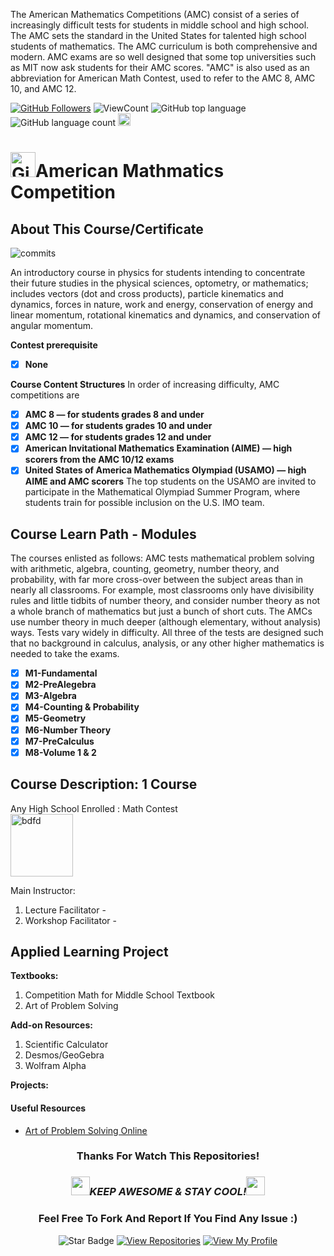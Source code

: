 <!--
 * @Author: BDFD
 * @Date: 2022-01-12 22:38:38
 * @LastEditTime: 2022-02-23 12:24:43
 * @LastEditors: BDFD
 * @Description:
 * @FilePath: \3.0-Course-Name_Coursera_Template\README.md
-->

The American Mathematics Competitions (AMC) consist of a series of increasingly difficult tests for students in middle school and high school. The AMC sets the standard in the United States for talented high school students of mathematics. The AMC curriculum is both comprehensive and modern. AMC exams are so well designed that some top universities such as MIT now ask students for their AMC scores. "AMC" is also used as an abbreviation for American Math Contest, used to refer to the AMC 8, AMC 10, and AMC 12.

<a href="https://github.com/bdfd"><img src="https://img.shields.io/github/followers/bdfd?label=Follow%20Me&logo=github" alt="GitHub Followers" /></a>
![ViewCount](https://views.whatilearened.today/views/github/BDFD-Tutorial-Ground/CEMC-AMC_Gr8-12.svg?cache=remove)
![GitHub top language](https://img.shields.io/github/languages/top/BDFD-Tutorial-Ground/CEMC-AMC_Gr8-12.svg?style=flat)
![GitHub language count](https://img.shields.io/github/languages/count/BDFD-Tutorial-Ground/CEMC-AMC_Gr8-12.svg?style=flat)
<img height=20 src="https://cdn.jsdelivr.net/gh/bdfd/Personal_Image_Repo/7.Color-Icon/Status/Finish.svg" alt="bdfd" />

# <a href="https://github.com/bdfd"><img height=40 src="https://cdn.jsdelivr.net/gh/bdfd/Personal_Image_Repo/4.Stamp/BDFD_Stamp.png" alt="GitHub Followers" /></a>American Mathmatics Competition

## About This Course/Certificate

![commits](https://img.shields.io/github/last-commit/BDFD-Tutorial-Ground/CEMC-AMC_Gr.8-12.svg?label=Last%20Commit%20)

An introductory course in physics for students intending to concentrate their future studies in the physical sciences, optometry, or mathematics; includes vectors (dot and cross products), particle kinematics and dynamics, forces in nature, work and energy, conservation of energy and linear momentum, rotational kinematics and dynamics, and conservation of angular momentum.

**Contest prerequisite**

- [x] **None**

**Course Content Structures**
In order of increasing difficulty, AMC competitions are

- [x] **AMC 8 — for students grades 8 and under**
- [x] **AMC 10 — for students grades 10 and under**
- [x] **AMC 12 — for students grades 12 and under**
- [x] **American Invitational Mathematics Examination (AIME) — high scorers from the AMC 10/12 exams**
- [x] **United States of America Mathematics Olympiad (USAMO) — high AIME and AMC scorers**
      The top students on the USAMO are invited to participate in the Mathematical Olympiad Summer Program, where students train for possible inclusion on the U.S. IMO team.

## Course Learn Path - Modules

The courses enlisted as follows:
AMC tests mathematical problem solving with arithmetic, algebra, counting, geometry, number theory, and probability, with far more cross-over between the subject areas than in nearly all classrooms. For example, most classrooms only have divisibility rules and little tidbits of number theory, and consider number theory as not a whole branch of mathematics but just a bunch of short cuts. The AMCs use number theory in much deeper (although elementary, without analysis) ways. Tests vary widely in difficulty. All three of the tests are designed such that no background in calculus, analysis, or any other higher mathematics is needed to take the exams.

- [x] **M1-Fundamental**
- [x] **M2-PreAlegebra**
- [x] **M3-Algebra**
- [x] **M4-Counting & Probability**
- [x] **M5-Geometry**
- [x] **M6-Number Theory**
- [x] **M7-PreCalculus**
- [x] **M8-Volume 1 & 2**

## Course Description: 1 Course

Any High School Enrolled : Math Contest  
<img height=100 src="https://cdn.jsdelivr.net/gh/bdfd/Personal_Image_Repo/10.%20Course_Learning/2.0%20Canda%20University%20Logo/AMC%20Logo.png" alt="bdfd" />

Main Instructor:

1. Lecture Facilitator -
2. Workshop Facilitator -

## Applied Learning Project

**Textbooks:**

1. Competition Math for Middle School Textbook
2. Art of Problem Solving

**Add-on Resources:**

1. Scientific Calculator
2. Desmos/GeoGebra
3. Wolfram Alpha

**Projects:**

#### Useful Resources

- [Art of Problem Solving Online](https://artofproblemsolving.com/)

<div align="center">

### Thanks For Watch This Repositories!

### <img src="https://media.giphy.com/media/WUlplcMpOCEmTGBtBW/giphy.gif" width="30"><i>KEEP AWESOME & STAY COOL!</i><img src="https://media.giphy.com/media/WUlplcMpOCEmTGBtBW/giphy.gif" width="30">

### Feel Free To Fork And Report If You Find Any Issue :)

![Star Badge](https://img.shields.io/static/v1?label=%F0%9F%8C%9F&message=If%20Useful&style=style=flat&color=BC4E99)
[![View Repositories](https://img.shields.io/badge/View-My_Repositories-blue?logo=GitHub)](https://github.com/bdfd?tab=repositories)
[![View My Profile](https://img.shields.io/badge/View-My_Profile-green?logo=GitHub)](https://github.com/bdfd)

</div>

<!-- ![Certificate](https://cdn.jsdelivr.net/gh/BDFD-LearningGround/Certificate-Folder/6.0-Others/Course-Version%20Control%20with%20Git/Course-Version%20Control%20with%20Git.jpeg) -->
